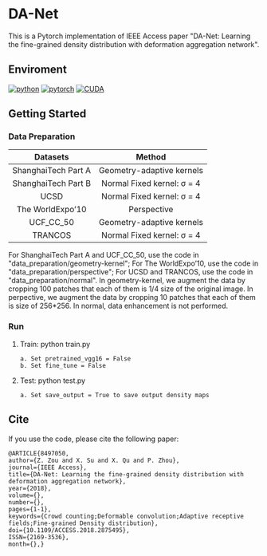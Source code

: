 # DA-Net
This is a Pytorch implementation of IEEE Access paper "DA-Net: Learning the fine-grained density distribution with deformation aggregation network". 

<!-- ![](https://github.com/BigTeacher-xyx/DA-Net/blob/master/pictures/whole.gif) -->
## Enviroment
[![python](https://img.shields.io/badge/python-2.7.12-brightgreen.svg)]()
[![pytorch](https://img.shields.io/badge/pytorch-0.3.1-blue.svg)]()
[![CUDA](https://img.shields.io/badge/CUDA-8.0-orange.svg)]()

## Getting Started
### Data Preparation
| Datasets | Method | 
| :----:   | :----: |
| ShanghaiTech Part A | Geometry-adaptive kernels |
| ShanghaiTech Part B | Normal Fixed kernel: σ = 4|
|    UCSD   | Normal Fixed kernel: σ = 4|
|    The WorldExpo’10 | Perspective |
|    UCF_CC_50 | Geometry-adaptive kernels| 
|    TRANCOS   | Normal Fixed kernel: σ = 4 |

For ShanghaiTech Part A and UCF_CC_50, use the code in "data_preparation/geometry-kernel"; For The WorldExpo’10, use the code in "data_preparation/perspective"; For UCSD and TRANCOS, use the code in "data_preparation/normal". In geometry-kernel, we augment the data by cropping 100 patches that each of them is 1/4 size of the original image. In perpective, we augment the data by cropping 10 patches that each of them is size of 256*256. In normal, data enhancement is not performed.

### Run
1. Train: python train.py
	```Shell
	a. Set pretrained_vgg16 = False
	b. Set fine_tune = False
	```
2. Test: python test.py
	```Shell
	a. Set save_output = True to save output density maps
	```
## Cite
If you use the code, please cite the following paper:
```
@ARTICLE{8497050, 
author={Z. Zou and X. Su and X. Qu and P. Zhou}, 
journal={IEEE Access}, 
title={DA-Net: Learning the fine-grained density distribution with deformation aggregation network}, 
year={2018}, 
volume={}, 
number={}, 
pages={1-1}, 
keywords={Crowd counting;Deformable convolution;Adaptive receptive fields;Fine-grained Density distribution}, 
doi={10.1109/ACCESS.2018.2875495}, 
ISSN={2169-3536}, 
month={},}
```
